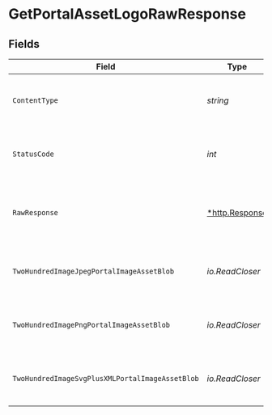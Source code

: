 # GetPortalAssetLogoRawResponse


## Fields

| Field                                                   | Type                                                    | Required                                                | Description                                             |
| ------------------------------------------------------- | ------------------------------------------------------- | ------------------------------------------------------- | ------------------------------------------------------- |
| `ContentType`                                           | *string*                                                | :heavy_check_mark:                                      | HTTP response content type for this operation           |
| `StatusCode`                                            | *int*                                                   | :heavy_check_mark:                                      | HTTP response status code for this operation            |
| `RawResponse`                                           | [*http.Response](https://pkg.go.dev/net/http#Response)  | :heavy_check_mark:                                      | Raw HTTP response; suitable for custom response parsing |
| `TwoHundredImageJpegPortalImageAssetBlob`               | *io.ReadCloser*                                         | :heavy_minus_sign:                                      | Logo of the portal. Can be either png, jpeg or svg      |
| `TwoHundredImagePngPortalImageAssetBlob`                | *io.ReadCloser*                                         | :heavy_minus_sign:                                      | Logo of the portal. Can be either png, jpeg or svg      |
| `TwoHundredImageSvgPlusXMLPortalImageAssetBlob`         | *io.ReadCloser*                                         | :heavy_minus_sign:                                      | Logo of the portal. Can be either png, jpeg or svg      |